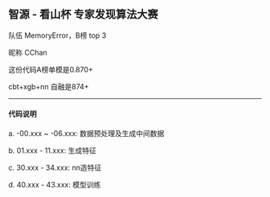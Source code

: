 ## 智源 - 看山杯 专家发现算法大赛 


队伍 MemoryError，B榜 top 3

昵称 CChan

这份代码A榜单模是0.870+

cbt+xgb+nn 自融是874+

---

#### 代码说明

a. -00.xxx ~ -06.xxx: 数据预处理及生成中间数据

b. 01.xxx - 11.xxx: 生成特征

c. 30.xxx - 34.xxx: nn造特征

d. 40.xxx - 43.xxx: 模型训练
